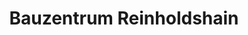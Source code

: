 ---
title: "Bauzentrum Reinholdshain"
url: /dippoldiswalde/bauzentrum-reinholdshain/
shop: Baustoffe
---